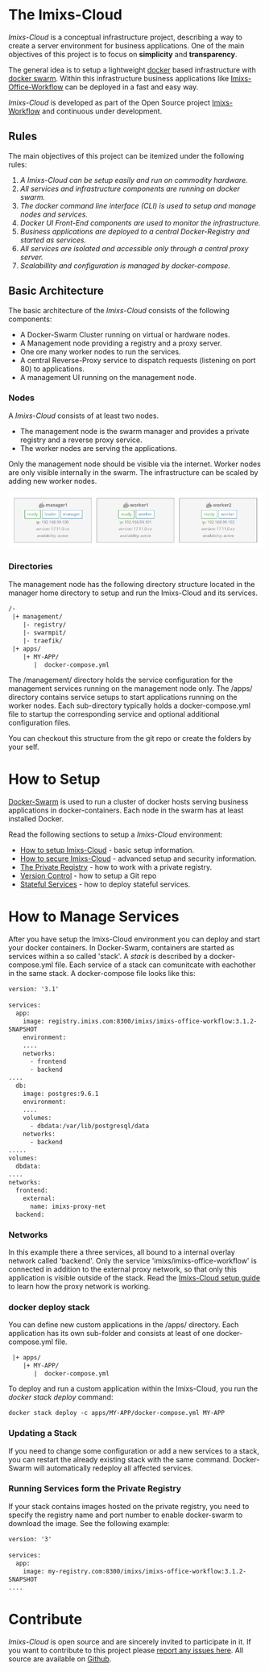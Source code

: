 # The Imixs-Cloud

_Imixs-Cloud_ is a conceptual infrastructure project, describing a way to create a server environment for business applications.
One of the main objectives of this project is to focus on **simplicity** and **transparency**. 

The general idea is to setup a lightweight [docker](https://www.docker.com/) based infrastructure with [docker swarm](https://docs.docker.com/engine/swarm/). Within this infrastructure business applications like [Imixs-Office-Workflow](http://www.office-workflow.de) can be deployed in a fast and easy way. 

_Imixs-Cloud_ is developed as part of the Open Source project [Imixs-Workflow](http://www.imixs.org) and continuous under development. 


## Rules
The main objectives of this project can be itemized under the following rules:

 1. _A Imixs-Cloud can be setup easily and run on commodity hardware._
 2. _All services and infrastructure components are running on docker swarm._
 3. _The docker command line interface (CLI) is used to setup and manage nodes and services._ 
 4. _Docker UI Front-End components are used to monitor the infrastructure._
 5. _Business applications are deployed to a central Docker-Registry and started as services._
 6. _All services are isolated and accessible only through a central proxy server._
 7. _Scalabillity and configuration is managed by docker-compose._
 
 
## Basic Architecture

The basic architecture of the _Imixs-Cloud_ consists of the following components:

 * A Docker-Swarm Cluster running on virtual or hardware nodes. 
 * A Management node providing a registry and a proxy server.
 * One ore many worker nodes to run the services. 
 * A central Reverse-Proxy service to dispatch requests (listening on port 80) to applications.
 * A management UI running on the management node.
 
 
### Nodes

A _Imixs-Cloud_ consists of at least two nodes. 

* The management node is the swarm manager and provides a private registry and a reverse proxy service.
* The worker nodes are serving the applications. 

Only the management node should be visible via the internet. Worker nodes are only visible internally in the swarm. The infrastructure can be scaled by adding new worker nodes. 


<img src="imixs-cloud-01.png" />
 
### Directories 
 
The management node has the following directory structure located in the manager home directory to setup and run the Imixs-Cloud and its services. 

	/-
	 |+ management/
	    |- registry/
	    |- swarmpit/
	    |- traefik/
	 |+ apps/
	    |+ MY-APP/
	       |  docker-compose.yml

The /management/ directory holds the service configuration for the management services running on the management node only. 
The /apps/ directory contains service setups to start applications running on the worker nodes.
Each sub-directory typically holds a docker-compose.yml file to startup the corresponding service and optional additional configuration files. 

You can checkout this structure from the git repo or create the folders by your self. 
 
 
# How to Setup

[Docker-Swarm](https://docs.docker.com/engine/swarm/) is used to run a cluster of docker hosts serving business applications in docker-containers.
Each node in the swarm has at least installed Docker.

Read the following sections to setup a _Imixs-Cloud_ environment:

 * [How to setup Imixs-Cloud](doc/SETUP.md) - basic setup information.
 * [How to secure Imixs-Cloud](doc/SECURITY.md) - advanced setup and security information.
 * [The Private Registry](doc/REGISTRY.md) - how to work with a private registry.
 * [Version Control](doc/VERSIONCONTROL.md) - how to setup a Git repo
 * [Stateful Services](doc/STATEFUL.md) - how to deploy stateful services. 


# How to Manage Services

After you have setup the Imixs-Cloud environment you can deploy and start your docker containers. 
In Docker-Swarm, containers are started as services within a so called 'stack'. A _stack_ is described by a docker-compose.yml file. Each service of a stack can comunitcate with eachother in the same stack. A docker-compose file looks like this:

	version: '3.1'
	
	services:
	  app:
	    image: registry.imixs.com:8300/imixs/imixs-office-workflow:3.1.2-SNAPSHOT
	    environment:
	    ....
	    networks:
	      - frontend
	      - backend  
	....
	  db:
	    image: postgres:9.6.1
	    environment:
		....
	    volumes: 
	      - dbdata:/var/lib/postgresql/data
	    networks:
	      - backend
	.....
	volumes:
	  dbdata:
	....
	networks:
	  frontend:
	    external:
	      name: imixs-proxy-net 
	  backend: 


### Networks
In this example there a three services, all bound to a internal overlay network called 'backend'. Only the service 'imixs/imixs-office-workflow' is connected in addition to the external proxy network, so that only this application is visible outside of the stack. Read the [Imixs-Cloud setup guide](SETUP.md) to learn how the proxy network is working. 

### docker deploy stack
You can define new custom applications in the /apps/ directory. Each application has its own sub-folder and consists at least of one docker-compose.yml file. 

	 |+ apps/
	    |+ MY-APP/
	       |  docker-compose.yml

To deploy and run a custom application within the Imixs-Cloud, you run the _docker stack deploy_ command:

	docker stack deploy -c apps/MY-APP/docker-compose.yml MY-APP 

### Updating a Stack
If you need to change some configuration or add a new services to a stack, you can restart the already existing stack with the same command. Docker-Swarm will automatically redeploy all affected services. 


### Running Services form the Private Registry
If your stack contains images hosted on the private registry, you need to specify the registry name and port number to enable docker-swarm to download the image.  See the following example:


	version: '3'
	
	services:
	  app:
	    image: my-registry.com:8300/imixs/imixs-office-workflow:3.1.2-SNAPSHOT
	....


  
# Contribute

_Imixs-Cloud_ is open source and are sincerely invited to participate in it. 
If you want to contribute to this project please [report any issues here](https://github.com/imixs/imixs-cloud/issues). 
All source are available on [Github](https://github.com/imixs/imixs-cloud).

